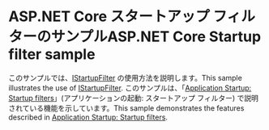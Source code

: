 # <a name="aspnet-core-startup-filter-sample"></a><span data-ttu-id="1e56c-101">ASP.NET Core スタートアップ フィルターのサンプル</span><span class="sxs-lookup"><span data-stu-id="1e56c-101">ASP.NET Core Startup filter sample</span></span>

<span data-ttu-id="1e56c-102">このサンプルでは、[IStartupFilter](https://docs.microsoft.com/dotnet/api/microsoft.aspnetcore.hosting.istartupfilter) の使用方法を説明します。</span><span class="sxs-lookup"><span data-stu-id="1e56c-102">This sample illustrates the use of [IStartupFilter](https://docs.microsoft.com/dotnet/api/microsoft.aspnetcore.hosting.istartupfilter).</span></span> <span data-ttu-id="1e56c-103">このサンプルは、「[Application Startup: Startup filters](https://docs.microsoft.com/aspnet/core/fundamentals/startup#startup-filters)」(アプリケーションの起動: スタートアップ フィルター) で説明されている機能を示しています。</span><span class="sxs-lookup"><span data-stu-id="1e56c-103">This sample demonstrates the features described in [Application Startup: Startup filters](https://docs.microsoft.com/aspnet/core/fundamentals/startup#startup-filters).</span></span>
